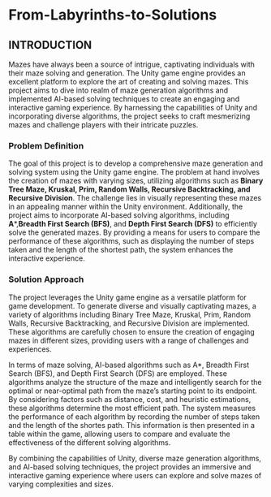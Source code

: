 # From-Labyrinths-to-Solutions

## INTRODUCTION
Mazes have always been a source of intrigue, captivating individuals with their maze solving and generation.
The Unity game engine provides an excellent platform to explore the art of creating and solving mazes.
This project aims to dive into realm of maze generation algorithms and implemented AI-based solving techniques
to create an engaging and interactive gaming experience. By harnessing the capabilities of Unity and incorporating
diverse algorithms, the project seeks to craft mesmerizing mazes and challenge players with their intricate puzzles.

### Problem Definition

The goal of this project is to develop a comprehensive maze generation and solving system using the Unity game engine.
The problem at hand involves the creation of mazes with varying sizes, utilizing algorithms such as **Binary Tree Maze,
Kruskal, Prim, Random Walls, Recursive Backtracking, and Recursive Division**. The challenge lies in visually representing
these mazes in an appealing manner within the Unity environment. Additionally, the project aims to incorporate AI-based
solving algorithms, including **A***,**Breadth First Search (BFS)**, and **Depth First Search (DFS)** to efficiently solve the generated
mazes. By providing a means for users to compare the performance of these algorithms, such as displaying the number of steps
taken and the length of the shortest path, the system enhances the interactive experience.

### Solution Approach

The project leverages the Unity game engine as a versatile platform for game development. To generate diverse and visually captivating mazes, a variety of algorithms including Binary Tree Maze, Kruskal, Prim, Random Walls, Recursive Backtracking, and Recursive Division are implemented. These algorithms are carefully chosen to ensure the creation of engaging mazes in different sizes, providing users with a range of challenges and experiences.

In terms of maze solving, AI-based algorithms such as A*, Breadth First Search (BFS), and Depth First Search (DFS) are employed. These algorithms analyze the structure of the maze and intelligently search for the optimal or near-optimal path from the maze’s starting point to its endpoint. By considering factors such as distance, cost, and heuristic estimations, these algorithms determine the most efficient path. The system measures the performance of each algorithm by recording the number of steps taken and the length of the shortes path. This information is then presented in a table within the game, allowing users to compare and evaluate the effectiveness of the different solving algorithms.

By combining the capabilities of Unity, diverse maze generation algorithms, and AI-based solving techniques, the project provides an immersive and interactive gaming experience where users can explore and solve mazes of varying complexities and sizes. 
